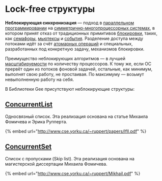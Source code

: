 # Lock-free структуры

**Неблокирующая синхронизация** — подход в [параллельном программировании](https://ru.wikipedia.org/wiki/%D0%9F%D0%B0%D1%80%D0%B0%D0%BB%D0%BB%D0%B5%D0%BB%D1%8C%D0%BD%D0%BE%D0%B5_%D0%BF%D1%80%D0%BE%D0%B3%D1%80%D0%B0%D0%BC%D0%BC%D0%B8%D1%80%D0%BE%D0%B2%D0%B0%D0%BD%D0%B8%D0%B5) на [симметрично-многопроцессорных системах](https://ru.wikipedia.org/wiki/%D0%A1%D0%B8%D0%BC%D0%BC%D0%B5%D1%82%D1%80%D0%B8%D1%87%D0%BD%D0%B0%D1%8F_%D0%BC%D1%83%D0%BB%D1%8C%D1%82%D0%B8%D0%BF%D1%80%D0%BE%D1%86%D0%B5%D1%81%D1%81%D0%BE%D1%80%D0%BD%D0%BE%D1%81%D1%82%D1%8C), в котором принят отказ от традиционных примитивов [блокировки](https://ru.wikipedia.org/wiki/%D0%91%D0%BB%D0%BE%D0%BA%D0%B8%D1%80%D0%BE%D0%B2%D0%BA%D0%B0_%28%D0%BF%D1%80%D0%BE%D0%B3%D1%80%D0%B0%D0%BC%D0%BC%D0%B8%D1%80%D0%BE%D0%B2%D0%B0%D0%BD%D0%B8%D0%B5%29), таких, как [семафоры](https://ru.wikipedia.org/wiki/%D0%A1%D0%B5%D0%BC%D0%B0%D1%84%D0%BE%D1%80_%28%D0%BF%D1%80%D0%BE%D0%B3%D1%80%D0%B0%D0%BC%D0%BC%D0%B8%D1%80%D0%BE%D0%B2%D0%B0%D0%BD%D0%B8%D0%B5%29), [мьютексы](https://ru.wikipedia.org/wiki/%D0%9C%D1%8C%D1%8E%D1%82%D0%B5%D0%BA%D1%81) и [события](https://ru.wikipedia.org/wiki/%D0%A1%D0%BE%D0%B1%D1%8B%D1%82%D0%B8%D0%B5_%28%D0%BF%D1%80%D0%BE%D0%B3%D1%80%D0%B0%D0%BC%D0%BC%D0%B8%D1%80%D0%BE%D0%B2%D0%B0%D0%BD%D0%B8%D0%B5%29). Разделение доступа между потоками идёт за счёт [атомарных операций](https://ru.wikipedia.org/wiki/%D0%90%D1%82%D0%BE%D0%BC%D0%B0%D1%80%D0%BD%D0%B0%D1%8F_%D0%BE%D0%BF%D0%B5%D1%80%D0%B0%D1%86%D0%B8%D1%8F) и специальных, разработанных под конкретную задачу, механизмов блокировки.

Преимущество неблокирующих алгоритмов — в лучшей [масштабируемости](https://ru.wikipedia.org/wiki/%D0%9C%D0%B0%D1%81%D1%88%D1%82%D0%B0%D0%B1%D0%B8%D1%80%D1%83%D0%B5%D0%BC%D0%BE%D1%81%D1%82%D1%8C) по количеству процессоров. К тому же, если ОС прервёт один из потоков фоновой задачей, остальные, как минимум, выполнят свою работу, не простаивая. По максимуму — возьмут невыполненную работу на себя.

В Библиотеки Gee присутствуют неблокирующие структуры:

## [ConcurrentList](https://valadoc.org/gee-0.8/Gee.ConcurrentList.html) 

Односвязный список. Эта реализация основана на статье Михаила Фомичева и Эрика Рупперта.

{% embed url="http://www.cse.yorku.ca/~ruppert/papers/lfll.pdf" %}

## [ConcurrentSet](https://valadoc.org/gee-0.8/Gee.ConcurrentSet.html)

Список с пропусками \(Skip list\). Эта реализация основана на магистерской диссертации Михаила Фомичева.

{% embed url="http://www.cse.yorku.ca/~ruppert/Mikhail.pdf" %}



